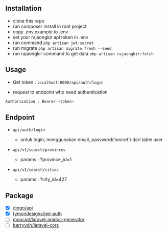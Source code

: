 ## Installation
* clone this repo
* run composer install in root project
* copy .env.example to .env
* set your rajaongkir api token in .env
* run command `php artisan jwt:secret`
* run migrate `php artisan migrate:fresh --seed`
* run rajaongkir command to get data `php artisan rajaongkir:fetch`

## Usage
* Get token : `localhost:8000/api/auth/login`

* request to endpoint who need authentication
```php
Authorization : Bearer <token>
```

## Endpoint

* `api/auth/login`
    * untuk login, menggunakan email, password('secret') dari table user

* `api/v1/search/provinces`
    * params : ?province_id=1

* `api/v1/search/cities`
    * params : ?city_id=427



## Package
* [x] [dingo/api](https://github.com/dingo/api)
* [x] [tymondesigns/jwt-auth](https://github.com/tymondesigns/jwt-auth)
* [ ] [mpociot/laravel-apidoc-generator](https://github.com/mpociot/laravel-apidoc-generator)
* [ ] [barryvdh/laravel-cors](https://github.com/barryvdh/laravel-cors)
